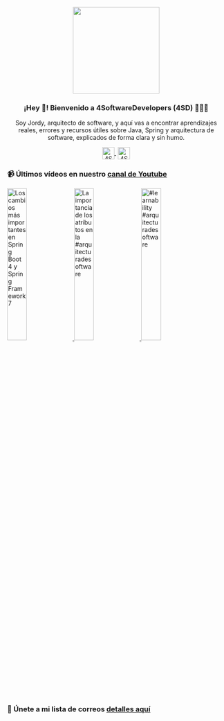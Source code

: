 <p align="center" width="300">
    <img align="center" width="200" src="https://www.4softwaredevelopers.com/assets/img/brands/icono_4SD.png" />
    <h3 align="center">¡Hey 👋! Bienvenido a 4SoftwareDevelopers (4SD) 👨🏻‍💻</h3>
 </p>
 
 <p align="center">Soy Jordy, arquitecto de software, y aquí vas a encontrar aprendizajes reales, errores y recursos útiles sobre Java, Spring y arquitectura de software, explicados de forma clara y sin humo.</p>
 <p align="center">
    <a href="https://youtube.com/4SoftwareDevelopers" target="blank" style='margin-right:4px'>
     <img align="center" src="https://cdn.jsdelivr.net/npm/simple-icons@3.0.1/icons/youtube.svg" alt="4SoftwareDevelopers" height="28px" width="28px" />
    </a>
    <a href="https://x.com/jordy_4sd" target="blank">
      <img align="center" src="https://cdn.jsdelivr.net/npm/simple-icons@3.0.1/icons/twitter.svg" alt="4SoftwareDevelopers" height="28px" width="28px" />
    </a>
 </p>
 
### 📹 Últimos vídeos en nuestro [canal de Youtube](https://youtube.com/4SoftwareDevelopers?sub_confirmation=1)

<a href='https://youtu.be/xyQ7sgJHWvc' target='_blank'>
    <img width='30%' src='https://img.youtube.com/vi/xyQ7sgJHWvc/mqdefault.jpg' alt='Los cambios más importantes en Spring Boot 4 y Spring Framework 7' title='Los cambios más importantes en Spring Boot 4 y Spring Framework 7' />
</a>

<a href='https://youtu.be/pOw2oUYYIYw' target='_blank'>
    <img width='30%' src='https://img.youtube.com/vi/pOw2oUYYIYw/mqdefault.jpg' alt='La importancia de los atributos en la #arquitecturadesoftware' title='La importancia de los atributos en la #arquitecturadesoftware' />
</a>

<a href='https://youtu.be/pszX-pfBPl4' target='_blank'>
    <img width='30%' src='https://img.youtube.com/vi/pszX-pfBPl4/mqdefault.jpg' alt='#learnability #arquitecturadesoftware' title='#learnability #arquitecturadesoftware' />
</a>


### 🔐 Únete a mi lista de correos [detalles aquí](https://www.4softwaredevelopers.com) 
 
